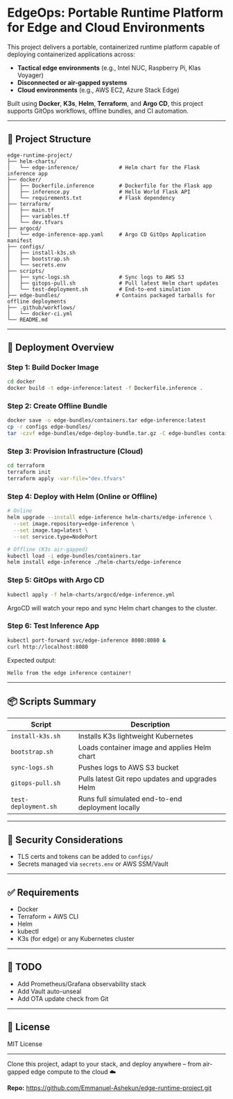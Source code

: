 # EdgeOps: Portable Runtime Platform for Edge and Cloud Environments

This project delivers a portable, containerized runtime platform capable of deploying containerized applications across:
- **Tactical edge environments** (e.g., Intel NUC, Raspberry Pi, Klas Voyager)
- **Disconnected or air-gapped systems**
- **Cloud environments** (e.g., AWS EC2, Azure Stack Edge)

Built using **Docker**, **K3s**, **Helm**, **Terraform**, and **Argo CD**, this project supports GitOps workflows, offline bundles, and CI automation.

---

## 🔧 Project Structure
```
edge-runtime-project/
├── helm-charts/
│   └── edge-inference/             # Helm chart for the Flask inference app
├── docker/
│   ├── Dockerfile.inference        # Dockerfile for the Flask app
│   ├── inference.py                # Hello World Flask API
│   └── requirements.txt            # Flask dependency
├── terraform/
│   ├── main.tf
│   ├── variables.tf
│   └── dev.tfvars
├── argocd/
│   └── edge-inference-app.yaml     # Argo CD GitOps Application manifest
├── configs/
│   ├── install-k3s.sh
│   ├── bootstrap.sh
│   └── secrets.env
├── scripts/
│   ├── sync-logs.sh                # Sync logs to AWS S3
│   ├── gitops-pull.sh              # Pull latest Helm chart updates
│   └── test-deployment.sh          # End-to-end simulation
├── edge-bundles/                  # Contains packaged tarballs for offline deployments
├── .github/workflows/
│   └── docker-ci.yml
└── README.md
```

---

## 🚀 Deployment Overview

### Step 1: Build Docker Image
```bash
cd docker
docker build -t edge-inference:latest -f Dockerfile.inference .
```

### Step 2: Create Offline Bundle
```bash
docker save -o edge-bundles/containers.tar edge-inference:latest
cp -r configs edge-bundles/
tar -czvf edge-bundles/edge-deploy-bundle.tar.gz -C edge-bundles containers.tar configs/
```

### Step 3: Provision Infrastructure (Cloud)
```bash
cd terraform
terraform init
terraform apply -var-file="dev.tfvars"
```

### Step 4: Deploy with Helm (Online or Offline)
```bash
# Online
helm upgrade --install edge-inference helm-charts/edge-inference \
  --set image.repository=edge-inference \
  --set image.tag=latest \
  --set service.type=NodePort

# Offline (K3s air-gapped)
kubectl load -i edge-bundles/containers.tar
helm install edge-inference ./helm-charts/edge-inference
```

### Step 5: GitOps with Argo CD
```bash
kubectl apply -f helm-charts/argocd/edge-inference.yml
```
ArgoCD will watch your repo and sync Helm chart changes to the cluster.

### Step 6: Test Inference App
```bash
kubectl port-forward svc/edge-inference 8080:8080 &
curl http://localhost:8080
```
Expected output:
```
Hello from the edge inference container!
```

---

## 📦 Scripts Summary
| Script | Description |
|--------|-------------|
| `install-k3s.sh` | Installs K3s lightweight Kubernetes |
| `bootstrap.sh` | Loads container image and applies Helm chart |
| `sync-logs.sh` | Pushes logs to AWS S3 bucket |
| `gitops-pull.sh` | Pulls latest Git repo updates and upgrades Helm |
| `test-deployment.sh` | Runs full simulated end-to-end deployment locally |

---

## 🔐 Security Considerations
- TLS certs and tokens can be added to `configs/`
- Secrets managed via `secrets.env` or AWS SSM/Vault

---

## ✅ Requirements
- Docker
- Terraform + AWS CLI
- Helm
- kubectl
- K3s (for edge) or any Kubernetes cluster

---

## 🧩 TODO
- Add Prometheus/Grafana observability stack
- Add Vault auto-unseal
- Add OTA update check from Git

---

## 📄 License
MIT License

---

Clone this project, adapt to your stack, and deploy anywhere – from air-gapped edge compute to the cloud ☁️

**Repo:** https://github.com/Emmanuel-Ashekun/edge-runtime-project.git
